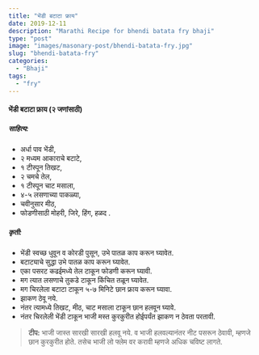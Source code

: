 ```yaml
---
title: "भेंडी बटाटा फ्राय"
date: 2019-12-11
description: "Marathi Recipe for bhendi batata fry bhaji"
type: "post"
image: "images/masonary-post/bhendi-batata-fry.jpg"
slug: "bhendi-batata-fry"
categories: 
  - "Bhaji"
tags:
  - "fry"
---
```



#### भेंडी बटाटा फ्राय (२ जणांसाठी)



##### साहित्य: 

- अर्धा पाव भेंडी,
- २ मध्यम आकाराचे बटाटे,
- १ टीस्पून तिखट,
- २ चमचे तेल,
- १ टीस्पून चाट मसाला,
- ४-५ लसणाच्या पाकळ्या,
- चवीनुसार मीठ,
- फोडणीसाठी मोहरी, जिरे, हिंग, हळद .

##### कृती: 

- भेंडी स्वच्छ धुवून व कोरडी पुसून, उभे पातळ काप करून घ्यावेत.
- बटाट्याचे सुद्धा उभे पातळ काप करून घ्यावेत.
- एका पसरट कढईमध्ये तेल टाकून फोडणी करून घ्यावी.
- मग त्यात लसणाचे तुकडे टाकून किंचित तळून घ्यावेत.
- मग चिरलेला बटाटा टाकून ५-७ मिनिटे छान फ्राय करून घ्यावा.
- झाकण ठेवू नये.
- नंतर त्यामध्ये तिखट, मीठ, चाट मसाला टाकून छान हलवून घ्यावे.
- नंतर चिरलेली भेंडी टाकून भाजी मस्त कुरकुरीत होईपर्यंत झाकण न ठेवता परतावी.

> **टीप:** भाजी जास्त सारखी सारखी हलवू नये. व भाजी हलवल्यानंतर नीट पसरून ठेवावी, म्हणजे छान कुरकुरीत होते.
तसेच भाजी लो फ्लेम वर करावी म्हणजे अधिक चविष्ट लागते.